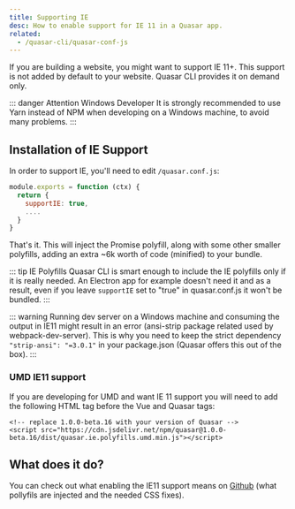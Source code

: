 ```yaml
---
title: Supporting IE
desc: How to enable support for IE 11 in a Quasar app.
related:
  - /quasar-cli/quasar-conf-js
---
```

If you are building a website, you might want to support IE 11+. This support is not added by default to your website. Quasar CLI provides it on demand only.

::: danger Attention Windows Developer
It is strongly recommended to use Yarn instead of NPM when developing on a Windows machine, to avoid many problems.
:::

## Installation of IE Support
In order to support IE, you'll need to edit `/quasar.conf.js`:
```js
module.exports = function (ctx) {
  return {
    supportIE: true,
    ....
  }
}
```

That's it. This will inject the Promise polyfill, along with some other smaller polyfills, adding an extra ~6k worth of code (minified) to your bundle.

::: tip IE Polyfills
Quasar CLI is smart enough to include the IE polyfills only if it is really needed. An Electron app for example doesn't need it and as a result, even if you leave `supportIE` set to "true" in quasar.conf.js it won't be bundled.
:::

::: warning
Running dev server on a Windows machine and consuming the output in IE11 might result in an error (ansi-strip package related used by webpack-dev-server). This is why you need to keep the strict dependency `"strip-ansi": "=3.0.1"` in your package.json (Quasar offers this out of the box).
:::

### UMD IE11 support

If you are developing for UMD and want IE 11 support you will need to add the following HTML tag before the Vue and Quasar tags:

```
<!-- replace 1.0.0-beta.16 with your version of Quasar -->
<script src="https://cdn.jsdelivr.net/npm/quasar@1.0.0-beta.16/dist/quasar.ie.polyfills.umd.min.js"></script>
```

## What does it do?

You can check out what enabling the IE11 support means on [Github](https://github.com/quasarframework/quasar/tree/dev/ui/src/ie-compat) (what pollyfils are injected and the needed CSS fixes).
